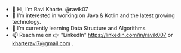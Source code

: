 - 👋 Hi, I’m Ravi Kharte. @ravik07
- 👀 I’m interested in working on Java & Kotlin and the latest growing technology.
- 🌱 I’m currently learning Data Structure and Algorithms.
- 📫 Reach me on 👉 "LinkedIn" https://linkedin.com/in/ravik007 or kharteravi7@gmail.com .

<!---
ravik07/ravik07 is a ✨ special ✨ repository because its `README.md` (this file) appears on your GitHub profile.
You can click the Preview link to take a look at your changes.
--->
